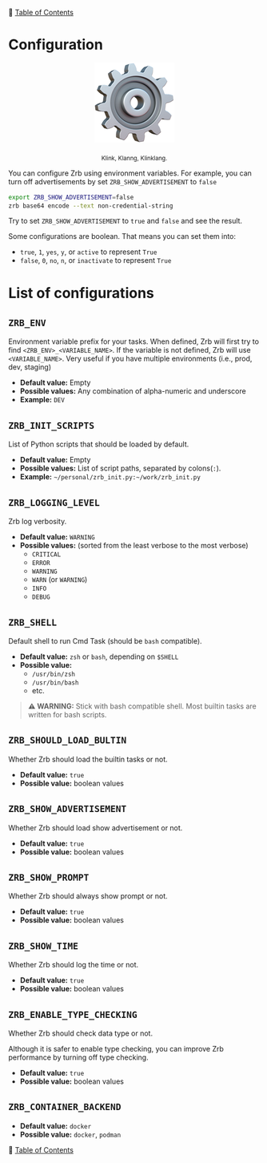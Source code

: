 🔖 [Table of Contents](README.md)

# Configuration

<div align="center">
  <img src="_images/emoji/gear.png"/>
  <p>
    <sub>
      Klink, Klanng, Klinklang.
    </sub>
  </p>
</div>


You can configure Zrb using environment variables. For example, you can turn off advertisements by set `ZRB_SHOW_ADVERTISEMENT` to `false`

```bash
export ZRB_SHOW_ADVERTISEMENT=false
zrb base64 encode --text non-credential-string
```

Try to set `ZRB_SHOW_ADVERTISEMENT` to `true` and `false` and see the result.

Some configurations are boolean. That means you can set them into:

- `true`, `1`, `yes`, `y`, or `active` to represent `True`
- `false`, `0`, `no`, `n`, or `inactivate` to represent `True`

# List of configurations

## `ZRB_ENV`

Environment variable prefix for your tasks. When defined, Zrb will first try to find `<ZRB_ENV>_<VARIABLE_NAME>`. If the variable is not defined, Zrb will use `<VARIABLE_NAME>`. Very useful if you have multiple environments (i.e., prod, dev, staging)

- __Default value:__ Empty
- __Possible values:__ Any combination of alpha-numeric and underscore
- __Example:__ `DEV`

## `ZRB_INIT_SCRIPTS`

List of Python scripts that should be loaded by default.

- __Default value:__ Empty
- __Possible values:__ List of script paths, separated by colons(`:`).
- __Example:__ `~/personal/zrb_init.py:~/work/zrb_init.py`

## `ZRB_LOGGING_LEVEL`

Zrb log verbosity.

- __Default value:__ `WARNING`
- __Possible values:__ (sorted from the least verbose to the most verbose)
    - `CRITICAL`
    - `ERROR`
    - `WARNING`
    - `WARN` (or `WARNING`)
    - `INFO`
    - `DEBUG`

## `ZRB_SHELL`

Default shell to run Cmd Task (should be `bash` compatible).

- __Default value:__ `zsh` or `bash`, depending on `$SHELL`
- __Possible value:__
    - `/usr/bin/zsh` 
    - `/usr/bin/bash`
    - etc.

> __⚠️ WARNING:__ Stick with bash compatible shell. Most builtin tasks are written for bash scripts.


## `ZRB_SHOULD_LOAD_BULTIN`

Whether Zrb should load the builtin tasks or not.

- __Default value:__ `true`
- __Possible value:__ boolean values

## `ZRB_SHOW_ADVERTISEMENT`

Whether Zrb should load show advertisement or not.

- __Default value:__ `true`
- __Possible value:__ boolean values

## `ZRB_SHOW_PROMPT`

Whether Zrb should always show prompt or not.

- __Default value:__ `true`
- __Possible value:__ boolean values

## `ZRB_SHOW_TIME`

Whether Zrb should log the time or not.

- __Default value:__ `true`
- __Possible value:__ boolean values

## `ZRB_ENABLE_TYPE_CHECKING`

Whether Zrb should check data type or not.

Although it is safer to enable type checking, you can improve Zrb performance by turning off type checking.

- __Default value:__ `true`
- __Possible value:__ boolean values

## `ZRB_CONTAINER_BACKEND`

- __Default value:__ `docker`
- __Possible value:__ `docker`, `podman`


🔖 [Table of Contents](README.md)